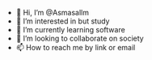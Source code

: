 - 👋 Hi, I’m @Asmasallm
- 👀 I’m interested in but study
- 🌱 I’m currently learning software
- 💞️ I’m looking to collaborate on society
- 📫 How to reach me by link or email

<!---
Asmasallm/Asmasallm is a ✨ special ✨ repository because its `README.md` (this file) appears on your GitHub profile.
You can click the Preview link to take a look at your changes.
--->
